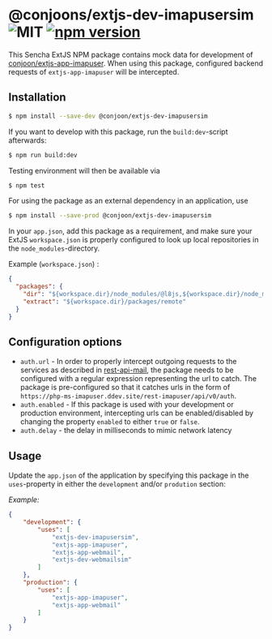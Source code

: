 # @conjoons/extjs-dev-imapusersim ![MIT](https://img.shields.io/npm/l/@conjoon/extjs-dev-imapusersim) [![npm version](https://badge.fury.io/js/@conjoon%2Fextjs-dev-imapusersim.svg)](https://badge.fury.io/js/@conjoon%2Fextjs-dev-imapusersim)

This Sencha ExtJS NPM package contains mock data for development of [conjoon/extjs-app-imapuser](https://github.com/conjoon/extjs-app-imapuser).
When using this package, configured backend requests of `extjs-app-imapuser` will be intercepted.

## Installation
```bash
$ npm install --save-dev @conjoon/extjs-dev-imapusersim
```

If you want to develop with this package, run the `build:dev`-script afterwards:
```bash
$ npm run build:dev
```
Testing environment will then be available via

```bash
$ npm test
```

For using the package as an external dependency in an application, use
```bash
$ npm install --save-prod @conjoon/extjs-dev-imapusersim
```
In your `app.json`, add this package as a requirement, and make sure your ExtJS `workspace.json`
is properly configured to look up local repositories in the `node_modules`-directory.

Example (`workspace.json`) :
```json 
{
  "packages": {
    "dir": "${workspace.dir}/node_modules/@l8js,${workspace.dir}/node_modules/@conjoon,${workspace.dir}/node_modules/@coon-js,${workspace.dir}/packages/local,${workspace.dir}/packages,${workspace.dir}/node_modules/@sencha/ext-${toolkit.name},${workspace.dir}/node_modules/@sencha/ext-${toolkit.name}-treegrid,${workspace.dir}/node_modules/@sencha/ext-${toolkit.name}-theme-base,${workspace.dir}/node_modules/@sencha/ext-${toolkit.name}-theme-ios,${workspace.dir}/node_modules/@sencha/ext-${toolkit.name}-theme-material,${workspace.dir}/node_modules/@sencha/ext-${toolkit.name}-theme-aria,${workspace.dir}/node_modules/@sencha/ext-${toolkit.name}-theme-neutral,${workspace.dir}/node_modules/@sencha/ext-${toolkit.name}-theme-classic,${workspace.dir}/node_modules/@sencha/ext-${toolkit.name}-theme-gray,${workspace.dir}/node_modules/@sencha/ext-${toolkit.name}-theme-crisp,${workspace.dir}/node_modules/@sencha/ext-${toolkit.name}-theme-crisp-touch,${workspace.dir}/node_modules/@sencha/ext-${toolkit.name}-theme-neptune,${workspace.dir}/node_modules/@sencha/ext-${toolkit.name}-theme-neptune-touch,${workspace.dir}/node_modules/@sencha/ext-${toolkit.name}-theme-triton,${workspace.dir}/node_modules/@sencha/ext-${toolkit.name}-theme-graphite,${workspace.dir}/node_modules/@sencha/ext-${toolkit.name}-theme-material,${workspace.dir}/node_modules/@sencha/ext-calendar,${workspace.dir}/node_modules/@sencha/ext-charts,${workspace.dir}/node_modules/@sencha/ext-d3,${workspace.dir}/node_modules/@sencha/ext-exporter,${workspace.dir}/node_modules/@sencha/ext-pivot,${workspace.dir}/node_modules/@sencha/ext-pivot-d3,${workspace.dir}/node_modules/@sencha/ext-ux,${workspace.dir}/node_modules/@sencha/ext-font-ios",
    "extract": "${workspace.dir}/packages/remote"
  }
}
```

## Configuration options

- `auth.url` - In order to properly intercept outgoing requests to the services as described in 
  [rest-api-mail](https://github.com/conjoon/rest-api-description),
  the package needs to be configured with a regular expression representing the url to catch.
  The package is pre-configured so that it catches urls in the form of `https://php-ms-imapuser.ddev.site/rest-imapuser/api/v0/auth`.
- `auth.enabled` - If this package is used with your development or production environment, intercepting urls can be enabled/disabled by changing the property `enabled`
  to either `true` or `false`.
- `auth.delay` - the delay in milliseconds to mimic network latency

## Usage
Update the `app.json` of the application by specifying this package in the `uses`-property in 
either the `development` and/or `prodution` section:

*Example:*
```json
{
    "development": {
        "uses": [
            "extjs-dev-imapusersim",
            "extjs-app-imapuser",
            "extjs-app-webmail",
            "extjs-dev-webmailsim"
        ]
    },
    "production": {
        "uses": [
            "extjs-app-imapuser",
            "extjs-app-webmail"
        ]
    }
}
```
